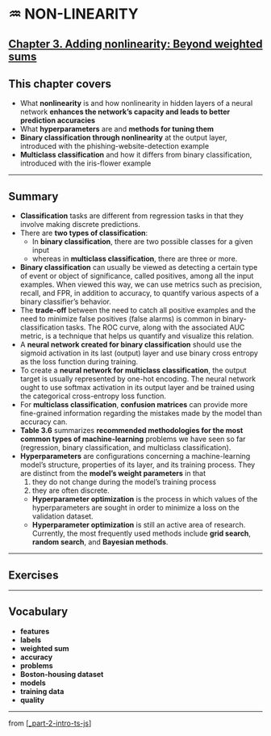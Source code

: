 # ♒️ NON-LINEARITY

## [**Chapter 3.** Adding nonlinearity: Beyond weighted sums](https://livebook.manning.com/book/deep-learning-with-javascript/chapter-3/)

## This chapter covers

- What **nonlinearity** is and how nonlinearity in hidden layers of a neural network **enhances the network’s capacity and leads to better prediction accuracies**
- What **hyperparameters** are and **methods for tuning them**
- **Binary classification through nonlinearity** at the output layer, introduced with the phishing-website-detection example
- **Multiclass classification** and how it differs from binary classification, introduced with the iris-flower example

---

## **Summary**

- **Classification** tasks are different from regression tasks in that they involve making discrete predictions.
- There are **two types of classification**:
  - In **binary classification**, there are two possible classes for a given input
  - whereas in **multiclass classification**, there are three or more.
- **Binary classification** can usually be viewed as detecting a certain type of event or object of significance, called positives, among all the input examples. When viewed this way, we can use metrics such as precision, recall, and FPR, in addition to accuracy, to quantify various aspects of a binary classifier’s behavior.
- The **trade-off** between the need to catch all positive examples and the need to minimize false positives (false alarms) is common in binary-classification tasks. The ROC curve, along with the associated AUC metric, is a technique that helps us quantify and visualize this relation.
- A **neural network created for binary classification** should use the sigmoid activation in its last (output) layer and use binary cross entropy as the loss function during training.
- To create a **neural network for multiclass classification**, the output target is usually represented by one-hot encoding. The neural network ought to use softmax activation in its output layer and be trained using the categorical cross-entropy loss function.
- For **multiclass classification**, **confusion matrices** can provide more fine-grained information regarding the mistakes made by the model than accuracy can.
- **Table 3.6** summarizes **recommended methodologies for the most common types of machine-learning** problems we have seen so far (regression, binary classification, and multiclass classification).
- **Hyperparameters** are configurations concerning a machine-learning model’s structure, properties of its layer, and its training process. They are distinct from the **model’s weight parameters** in that
    1. they do not change during the model’s training process
    2. they are often discrete.
  - **Hyperparameter optimization** is the process in which values of the hyperparameters are sought in order to minimize a loss on the validation dataset.
  - **Hyperparameter optimization** is still an active area of research. Currently, the most frequently used methods include **grid search**, **random search**, and **Bayesian methods**.

---

## **Exercises**

---

## **Vocabulary**

- **features**
- **labels**
- **weighted sum**
- **accuracy**
- **problems**
- **Boston-housing dataset**
- **models**
- **training data**
- **quality**

---
from [[_part-2-intro-ts-js]]

[//begin]: # "Autogenerated link references for markdown compatibility"
[_part-2-intro-ts-js]: ../_part-2-intro-ts-js.md "Part 2 Intro TS JS"
[//end]: # "Autogenerated link references"